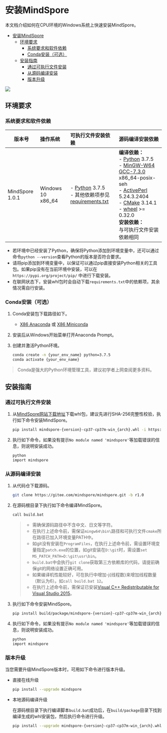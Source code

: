 ﻿# 安装MindSpore

本文档介绍如何在CPU环境的Windows系统上快速安装MindSpore。

<!-- TOC -->

- [安装MindSpore](#安装mindspore)
    - [环境要求](#环境要求)
        - [系统要求和软件依赖](#系统要求和软件依赖)
        - [Conda安装（可选）](#conda安装可选)
    - [安装指南](#安装指南)
        - [通过可执行文件安装](#通过可执行文件安装)
        - [从源码编译安装](#从源码编译安装)
        - [版本升级](#版本升级)

<!-- /TOC -->

<a href="https://gitee.com/mindspore/docs/blob/r1.0/install/mindspore_cpu_win_install.md" target="_blank"><img src="https://gitee.com/mindspore/docs/raw/r1.0/resource/_static/logo_source.png"></a>

## 环境要求

### 系统要求和软件依赖

| 版本号 | 操作系统 | 可执行文件安装依赖 | 源码编译安装依赖 |
| ---- | :--- | :--- | :--- |
| MindSpore 1.0.1 | Windows 10 x86_64 | - [Python](https://www.python.org/ftp/python/3.7.5/python-3.7.5-amd64.exe) 3.7.5 <br> - 其他依赖项参见[requirements.txt](https://gitee.com/mindspore/mindspore/blob/r1.0/requirements.txt) | **编译依赖：**<br> - [Python](https://www.python.org/ftp/python/3.7.5/python-3.7.5-amd64.exe) 3.7.5 <br> - [MinGW-W64 GCC-7.3.0](https://sourceforge.net/projects/mingw-w64/files/Toolchains%20targetting%20Win64/Personal%20Builds/mingw-builds/7.3.0/threads-posix/seh/x86_64-7.3.0-release-posix-seh-rt_v5-rev0.7z) x86_64-posix-seh <br> - [ActivePerl](http://downloads.activestate.com/ActivePerl/releases/5.24.3.2404/ActivePerl-5.24.3.2404-MSWin32-x64-404865.exe) 5.24.3.2404 <br> - [CMake](https://cmake.org/download/) 3.14.1 <br> - [wheel](https://pypi.org/project/wheel/) >= 0.32.0 <br> **安装依赖：**<br> 与可执行文件安装依赖相同 |

- 若环境中已经安装了Python，确保将Python添加到环境变量中，还可以通过命令`python --version`查看Python的版本是否符合要求。
- 请将pip添加到环境变量中，以保证可以通过pip直接安装Python相关的工具包。如果pip没有在当前环境中安装，可以在 `https://pypi.org/project/pip/` 中进行下载安装。
- 在联网状态下，安装whl包时会自动下载`requirements.txt`中的依赖项，其余情况需自行安装。

### Conda安装（可选）

1. Conda安装包下载路径如下。

   - [X86 Anaconda](https://www.anaconda.com/distribution/) 或 [X86 Miniconda](https://docs.conda.io/en/latest/miniconda.html)

2. 安装后从Windows开始菜单打开Anaconda Prompt。
3. 创建并激活Python环境。

    ```bash
    conda create -n {your_env_name} python=3.7.5
    conda activate {your_env_name}
    ```

> Conda是强大的Python环境管理工具，建议初学者上网查阅更多资料。

## 安装指南

### 通过可执行文件安装

1. 从[MindSpore网站下载地址](https://www.mindspore.cn/versions)下载whl包，建议先进行SHA-256完整性校验，执行如下命令安装MindSpore。

    ```bash
    pip install mindspore-{version}-cp37-cp37m-win_{arch}.whl -i https://mirrors.huaweicloud.com/repository/pypi/simple
    ```

2. 执行如下命令，如果没有提示`No module named 'mindspore'`等加载错误的信息，则说明安装成功。

    ```bash
    python
    import mindspore
    ```

### 从源码编译安装

1. 从代码仓下载源码。

    ```bash
    git clone https://gitee.com/mindspore/mindspore.git -b r1.0
    ```

2. 在源码根目录下执行如下命令编译MindSpore。

    ```bash
    call build.bat
    ```
    >
    > - 需确保源码路径中不含中文、日文等字符。
    > - 在执行上述命令前，需保证`mingw64\bin\`路径和可执行文件`cmake`所在路径已加入环境变量PATH中。
    > - 如git没有安装在`ProgramFiles`，在执行上述命令前，需设置环境变量指定`patch.exe`的位置，如git安装在`D:\git`时，需设置`set MS_PATCH_PATH=D:\git\usr\bin`。
    > - `build.bat`中会执行`git clone`获取第三方依赖库的代码，请提前确保git的网络设置正确可用。
    > - 如果编译机性能较好，可在执行中增加-j{线程数}来增加线程数量（默认为6）。如`call build.bat 12`。
    > - 在执行上述命令前，需保证已安装[Visual C++ Redistributable for Visual Studio 2015](https://www.microsoft.com/zh-CN/download/details.aspx?id=48145)。

3. 执行如下命令安装MindSpore。

    ```bash
    pip install build/package/mindspore-{version}-cp37-cp37m-win_{arch}.whl -i https://mirrors.huaweicloud.com/repository/pypi/simple
    ```

4. 执行如下命令，如果没有提示`No module named 'mindspore'`等加载错误的信息，则说明安装成功。

    ```bash
    python
    import mindspore
    ```

### 版本升级

当您需要升级MindSpore版本时，可用如下命令进行版本升级。

- 直接在线升级

    ```bash
    pip install --upgrade mindspore
    ```

- 本地源码编译升级

    在源码根目录下执行编译脚本`build.bat`成功后，在`build/package`目录下找到编译生成的whl安装包，然后执行命令进行升级。

    ```bash
    pip install --upgrade mindspore-{version}-cp37-cp37m-win_{arch}.whl
    ```
